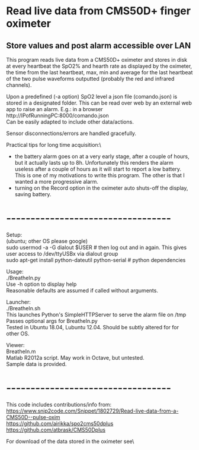# Read live data from CMS50D+ finger oximeter
## Store values and post alarm accessible over LAN

This program reads live data from a CMS50D+ oximeter and stores in disk at every heartbeat the SpO2% and hearth rate as displayed by the oximeter, the time from the last heartbeat, max, min and average for the last heartbeat of the two pulse waveforms outputted (probably the red and infrared channels).

Upon a predefined (-a option) SpO2 level a json file (comando.json) is stored in a designated folder. This can be read over web by an external web app to raise an alarm. E.g.: in a browser http://IPofRunningPC:8000/comando.json \
Can be easily adapted to include other data/actions.

Sensor disconnections/errors are handled gracefully.

Practical tips for long time acquisition:\
- the battery alarm goes on at a very early stage, after a couple of hours, but it actually lasts up to 8h. Unfortunately this renders the alarm useless after a couple of hours as it will start to report a low battery. This is one of my motivations to write this program. The other is that I wanted a more progressive alarm.
- turning on the Record option in the oximeter auto shuts-off the display, saving battery.

# ----------------------------------
Setup:\
(ubuntu; other OS please google)\
sudo usermod -a -G dialout $USER # then log out and in again. This gives user access to /dev/ttyUSBx via dialout group\
sudo apt-get install python-dateutil python-serial  # python dependencies

Usage:\
./BreatheIn.py\
Use -h option to display help\
Reasonable defaults are assumed if called without arguments.

Launcher:\
./BreatheIn.sh\
This launches Python's SimpleHTTPServer to serve the alarm file on /tmp\
Passes optional args for BreatheIn.py\
Tested in Ubuntu 18.04, Lubuntu 12.04. Should be subtly altered for for other OS.

Viewer:\
BreatheIn.m\
Matlab R2012a script. May work in Octave, but untested.\
Sample data is provided.

# ----------------------------------
This code includes contributions/info from:\
https://www.snip2code.com/Snippet/1802729/Read-live-data-from-a-CMS50D--pulse-oxim \
https://github.com/airikka/spo2cms50dplus \
https://github.com/atbrask/CMS50Dplus

For download of the data stored in the oximeter see\

